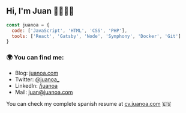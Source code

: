 ## Hi, I'm Juan 👋👨🏽‍💻


```js
const juanoa = {
  code: ['JavaScript', 'HTML', 'CSS', 'PHP'],
  tools: ['React', 'Gatsby', 'Node', 'Symphony', 'Docker', 'Git']
}
```

### 🌍 You can find me:
- Blog: [juanoa.com](https://www.juanoa.com)
- Twitter: [@juanoa_](https://twitter.com/juanoa_)
- LinkedIn: [/juanoa](http://linkedin.com/in/juanoa/)
- Mail: juan@juanoa.com

You can check my complete spanish resume at [cv.juanoa.com](https://cv.juanoa.com) 🇪🇸
